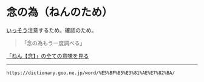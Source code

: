 # 念の為（ねんのため）
[いっそう](いっそう（一層）)注意するため。確認のため。
>「念の為もう一度調べる」

[「ねん【念】」の全ての意味を見る](ねん（念）)

---
`https://dictionary.goo.ne.jp/word/%E5%BF%B5%E3%81%AE%E7%82%BA/`